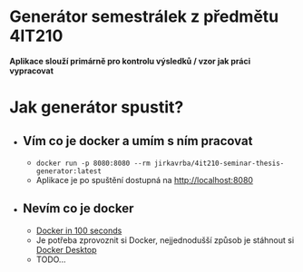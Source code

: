# Generátor semestrálek z předmětu 4IT210
**Aplikace slouží primárně pro kontrolu výsledků / vzor jak práci vypracovat**


# Jak generátor spustit?

- ## Vím co je docker a umím s ním pracovat
  - `docker run -p 8080:8080 --rm jirkavrba/4it210-seminar-thesis-generator:latest`
  - Aplikace je po spuštění dostupná na [http://localhost:8080](http://localhost:8080)

- ## Nevím co je docker
  - [Docker in 100 seconds](https://www.youtube.com/watch?v=Gjnup-PuquQ)
  - Je potřeba zprovoznit si Docker, nejjednodušší způsob je stáhnout si [Docker Desktop](https://www.docker.com/products/docker-desktop/)
  - TODO...


